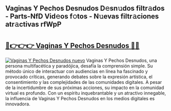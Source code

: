 ## Vaginas Y Pechos Desnudos D𝚎sn𝚞dos filtr𝚊dos - Parts-NfD Vid𝚎os f𝚘tos - N𝚞evas filtr𝚊ciones atr𝚊ctivas rfWpP

# <h2><a href="http://mb9eag.tromn.icu/?c=Vaginas+Y+Pechos+Desnudos">🔗👉👉👉 Vaginas Y Pechos Desnudos 🔗🔗</a></h2>

[![Vaginas Y Pechos Desnudos nuevo](https://i.imgur.com/pEAQMta.gif)](http://mb9eag.tromn.icu/?c=Vaginas+Y+Pechos+Desnudos)
Vaginas Y Pechos Desnudos, una persona multifacética y paradójica, desafía la comprensión simple. Su método único de interactuar con audiencias en línea ha fascinado y provocado críticas, generando debates sobre la expresión artística, el consentimiento y las complejidades de las comunidades digitales. A pesar de la incertidumbre de sus próximas acciones, su impacto en la comunidad virtual es profundo. Con un espíritu inquebrantable y un atractivo innegable, la influencia de Vaginas Y Pechos Desnudos en los medios digitales es innovadora.
